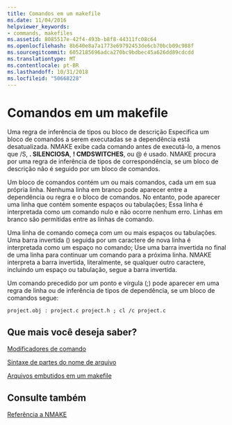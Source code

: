 ```yaml
---
title: Comandos em um makefile
ms.date: 11/04/2016
helpviewer_keywords:
- commands, makefiles
ms.assetid: 8085517e-42f4-493b-b8f8-44311fc08c64
ms.openlocfilehash: 8b640e8a7a1773e69792453de6cb70bcb09c988f
ms.sourcegitcommit: 6052185696adca270bc9bdbec45a626dd89cdcdd
ms.translationtype: MT
ms.contentlocale: pt-BR
ms.lasthandoff: 10/31/2018
ms.locfileid: "50668228"
---
```

# <a name="commands-in-a-makefile"></a>Comandos em um makefile

Uma regra de inferência de tipos ou bloco de descrição Especifica um bloco de comandos a serem executadas se a dependência está desatualizada. NMAKE exibe cada comando antes de executá-lo, a menos que /S, **. SILENCIOSA**, **! CMDSWITCHES**, ou \@ é usado. NMAKE procura por uma regra de inferência de tipos de correspondência, se um bloco de descrição não é seguido por um bloco de comandos.

Um bloco de comandos contém um ou mais comandos, cada um em sua própria linha. Nenhuma linha em branco pode aparecer entre a dependência ou regra e o bloco de comandos. No entanto, pode aparecer uma linha que contém somente espaços ou tabulações; Essa linha é interpretada como um comando nulo e não ocorre nenhum erro. Linhas em branco são permitidas entre as linhas de comando.

Uma linha de comando começa com um ou mais espaços ou tabulações. Uma barra invertida (\) seguida por um caractere de nova linha é interpretada como um espaço no comando; Use uma barra invertida no final de uma linha para continuar um comando para a próxima linha. NMAKE interpreta a barra invertida, literalmente, se qualquer outro caractere, incluindo um espaço ou tabulação, segue a barra invertida.

Um comando precedido por um ponto e vírgula (;) pode aparecer em uma regra de linha ou de inferência de tipos de dependência, se um bloco de comandos segue:

```
project.obj : project.c project.h ; cl /c project.c
```

## <a name="what-do-you-want-to-know-more-about"></a>Que mais você deseja saber?

[Modificadores de comando](../build/command-modifiers.md)

[Sintaxe de partes do nome de arquivo](../build/filename-parts-syntax.md)

[Arquivos embutidos em um makefile](../build/inline-files-in-a-makefile.md)

## <a name="see-also"></a>Consulte também

[Referência a NMAKE](../build/nmake-reference.md)